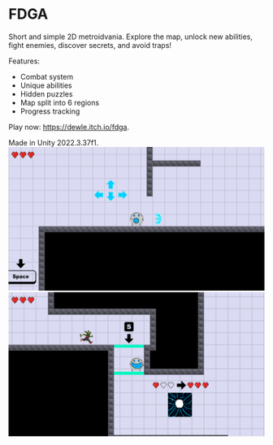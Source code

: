 # FDGA
Short and simple 2D metroidvania. Explore the map, unlock new abilities, fight enemies, discover secrets, and avoid traps!

Features:
* Combat system
* Unique abilities
* Hidden puzzles 
* Map split into 6 regions
* Progress tracking

Play now: https://dewle.itch.io/fdga.

Made in Unity 2022.3.37f1.
![FDGA Gameplay1](Assets/sprites/SS/jIDSEJ.png)
![FDGA Gameplay2](Assets/sprites/SS/6K58Zw.png)
